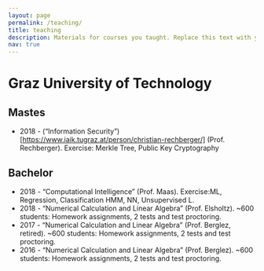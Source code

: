 ```yaml
---
layout: page
permalink: /teaching/
title: teaching
description: Materials for courses you taught. Replace this text with your description.
nav: true
---
```


<!-- For now, this page is assumed to be a static description of your courses. You can convert it to a collection similar to `_projects/` so that you can have a dedicated page for each course.

Organize your courses by years, topics, or universities, however you like! -->


# Graz University of Technology

## Mastes

 - 2018 - (“Information Security”)[https://www.iaik.tugraz.at/person/christian-rechberger/] (Prof. Rechberger). Exercise: Merkle Tree, Public Key Cryptography

## Bachelor

 - 2018 - “Computational Intelligence” (Prof. Maas). Exercise:ML, Regression, Classification HMM, NN, Unsupervised L.
 - 2018 - “Numerical Calculation and Linear Algebra” (Prof. Elsholtz). ~600 students: Homework assignments, 2 tests and test proctoring. 
 - 2017 - “Numerical Calculation and Linear Algebra” (Prof. Berglez, retired). ~600 students: Homework assignments, 2 tests and test proctoring. 
 - 2016 - “Numerical Calculation and Linear Algebra” (Prof. Berglez). ~600 students: Homework assignments, 2 tests and test proctoring. 
